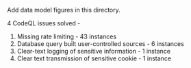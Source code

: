 Add data model figures in this directory.

4 CodeQL issues solved - 
  1. Missing rate limiting - 43 instances 
  2. Database query built user-controlled sources - 6 instances
  3. Clear-text logging of sensitive information - 1 instance
  4. Clear text transmission of sensitive cookie - 1 instance
